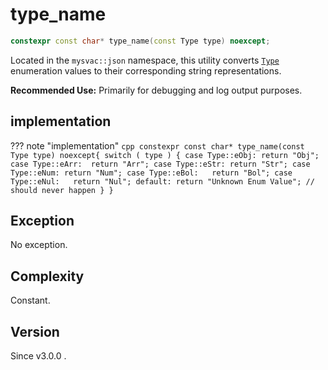 # **type_name**

```cpp
constexpr const char* type_name(const Type type) noexcept;
```

Located in the `mysvac::json` namespace, this utility converts [`Type`](./Type.md) enumeration values to their corresponding string representations.

**Recommended Use:** Primarily for debugging and log output purposes.

## implementation

??? note "implementation"
    ```cpp
    constexpr const char* type_name(const Type type) noexcept{
        switch ( type ) {
            case Type::eObj: return "Obj";
            case Type::eArr:  return "Arr";
            case Type::eStr: return "Str";
            case Type::eNum: return "Num";
            case Type::eBol:   return "Bol";
            case Type::eNul:   return "Nul";
            default: return "Unknown Enum Value"; // should never happen
        }
    }
    ```

## Exception

No exception.

## Complexity

Constant.

## Version

Since v3.0.0 .

